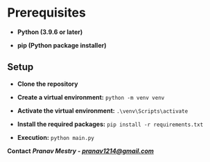 # Prerequisites

- **Python (3.9.6 or later)**

- **pip (Python package installer)**




## Setup

- **Clone the repository**

 - **Create a virtual environment:**
```python -m venv venv```

- **Activate the virtual environment:**
```.\venv\Scripts\activate```

- **Install the required packages:**
```pip install -r requirements.txt```

- **Execution:**
```python main.py```

**Contact**
***Pranav Mestry - pranav1214@gmail.com***

